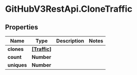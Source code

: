 # GitHubV3RestApi.CloneTraffic

## Properties

Name | Type | Description | Notes
------------ | ------------- | ------------- | -------------
**clones** | [**[Traffic]**](Traffic.md) |  | 
**count** | **Number** |  | 
**uniques** | **Number** |  | 


